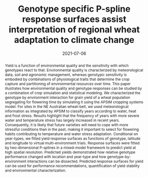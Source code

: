 ---
authors:
 - Daniela Bustos-Korts
 - Martin P Boer
 - Karine Chenu
 - bangyou-zheng
 - Scott Chapman
 - Fred van Eeuwijk
 
doi: 10.1093/insilicoplants/diab018
date: "2021-07-06"
image_preview: ""
math: false
publication_types: ["2"]
publication: "in siloco Plants"
publication_short: ""
selected: false
title: "Genotype specific P-spline response surfaces assist interpretation of regional wheat adaptation to climate change"
tags: 
 - APSIM
 - wheat
 - climate
image:
  caption: 'Response surfaces for each genotype'
  focal_point: ""
  preview_only: false

url: https://doi.org/10.1093/insilicoplants/diab018

abstract: "Yield is a function of environmental quality and the sensitivity with which genotypes react to that. Environmental quality is characterized by meteorological data, soil and agronomic management, whereas genotypic sensitivity is embodied by combinations of physiological traits that determine the crop capture and partitioning of environmental resources over time. This paper illustrates how environmental quality and genotype responses can be studied by a combination of crop simulation and statistical modeling. We characterized the genotype by environment interaction for grain yield of a wheat population segregating for flowering time by simulating it using the APSIM cropping systems model. For sites in the NE Australian wheat-belt, we used meteorological information as integrated by APSIM to classify years according to water, heat and frost stress. Results highlight that the frequency of years with more severe water and temperature stress has largely increased in recent years. Consequently, it is likely that future varieties will need to cope with more stressful conditions than in the past, making it important to select for flowering habits contributing to temperature and water stress adaptation. Conditional on year-types, we fitted yield response surfaces as functions of genotype, latitude and longitude to virtual multi-environment trials. Response surfaces were fitted by two-dimensional P-splines in a mixed-model framework to predict yield at high spatial resolution. Predicted yields demonstrated how relative genotype performance changed with location and year-type and how genotype-by-environment interactions can be dissected. Predicted response surfaces for yield can be used for performance recommendations, quantification of yield stability and environmental characterization."

---